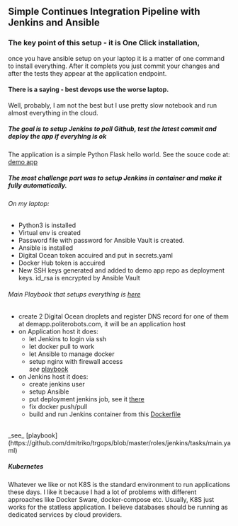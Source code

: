 ## Simple Continues Integration Pipeline with Jenkins and Ansible
### The key point of this setup - it is One Click installation,
once you have ansible setup on your laptop it is a matter of one command to install everything.
After it complets you just commit your changes and after the tests they appear at the application endpoint.
#### There is a saying - best devops use the worse laptop.
Well, probably, I am not the best but I use pretty slow notebook and run almost everything in the cloud.
##### The goal is to setup Jenkins to poll Github, test the latest commit and deploy the app if everyhing is ok
The application is a simple Python Flask hello world. See the souce code at: [demo app](https://github.com/dmitriko/demoapp)
##### The most challenge part was to setup Jenkins in container and make it fully automatically.
###### On my laptop:
- Python3 is installed
- Virtual env is created
- Password file with password for Ansible Vault is created.
- Ansible is installed
- Digital Ocean token accuired and put in secrets.yaml
- Docker Hub token is accuired
- New SSH keys generated and added to demo app repo as deployment keys. id_rsa is encrypted by Ansible Vault
###### Main Playbook that setups everything is [here](https://github.com/dmitriko/trgops/blob/master/site.yaml)
- create 2 Digital Ocean droplets and register DNS record for one of them at demapp.politerobots.com,
it will be an application host  
- on Application host it does: 
	- let Jenkins to login via ssh
	- let docker pull to work
	- let Ansible to manage docker
	- setup nginx with firewall access    
_see_ [playbook](https://github.com/dmitriko/trgops/blob/master/roles/app/tasks/main.yaml)
- on Jenkins host it does: 
	- create jenkins user
	- setup Ansible 
	- put deployment jenkins job, see it [there](https://github.com/dmitriko/trgops/blob/master/roles/jenkins/files/deploy_job_config.xml)
	- fix docker push/pull
	- build and run Jenkins container from this [Dockerfile](https://github.com/dmitriko/trgops/blob/master/roles/jenkins/files/docker_image/Dockerfile)
<br/>
_see_ [playbook](https://github.com/dmitriko/trgops/blob/master/roles/jenkins/tasks/main.yaml)

##### Kubernetes
Whatever we like or not K8S is the standard environment to run applications these days. I like it because I had a lot of problems with different approaches like Docker Sware, docker-compose etc. Usually, K8S just works for the statless application. I believe databases should be running as dedicated services by cloud providers.
